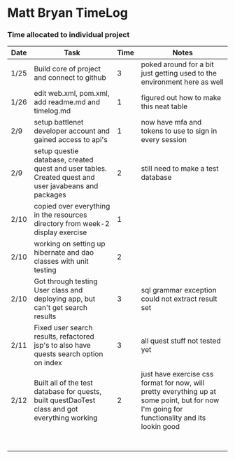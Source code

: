 # Matt Bryan TimeLog

### Time allocated to individual project 

| Date | Task                                                                                                 | Time | Notes                                                                                                                                       |
|------|------------------------------------------------------------------------------------------------------|------|---------------------------------------------------------------------------------------------------------------------------------------------|
| 1/25 | Build core of project and connect to github                                                          | 3    | poked around for a bit just getting used to the environment here as well                                                                    |
| 1/26 | edit web.xml, pom.xml, add readme.md and timelog.md                                                  | 1    | figured out how to make this neat table                                                                                                     |
| 2/9  | setup battlenet developer account and gained access to api's                                         | 1    | now have mfa and tokens to use to sign in every session                                                                                     |
| 2/9  | setup questie database, created quest and user tables. Created quest and user javabeans and packages | 2    | still need to make a test database                                                                                                          |
| 2/10 | copied over everything in the resources directory from week-2 display exercise                       | 1    ||
| 2/10 | working on setting up hibernate and dao classes with unit testing                                    | 2    ||
| 2/10 | Got through testing User class and deploying app, but can't get search results                       | 3    | sql grammar exception could not extract result set                                                                                          |
| 2/11 | Fixed user search results, refactored jsp's to also have quests search option on index               | 3    | all quest stuff not tested yet                                                                                                              |
| 2/12 | Built all of the test database for quests, built questDaoTest class and got everything working       | 2    | just have exercise css format for now, will pretty everything up at some point, but for now I'm going for functionality and its lookin good |
|||||
|||||
|||||
|||||
|||||
|||||
|||||


